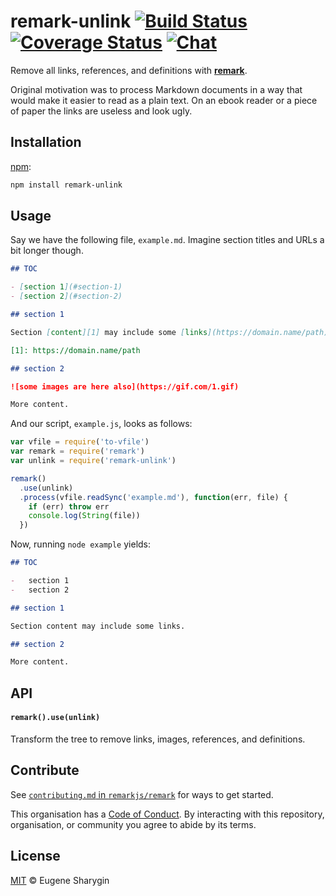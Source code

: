 # remark-unlink [![Build Status][build-badge]][build-status] [![Coverage Status][coverage-badge]][coverage-status] [![Chat][chat-badge]][chat]

Remove all links, references, and definitions with [**remark**][remark].

Original motivation was to process Markdown documents in a way that would make
it easier to read as a plain text.
On an ebook reader or a piece of paper the links are useless and look ugly.

## Installation

[npm][]:

```sh
npm install remark-unlink
```

## Usage

Say we have the following file, `example.md`.
Imagine section titles and URLs a bit longer though.

```md
## TOC

- [section 1](#section-1)
- [section 2](#section-2)

## section 1

Section [content][1] may include some [links](https://domain.name/path).

[1]: https://domain.name/path

## section 2

![some images are here also](https://gif.com/1.gif)

More content.
```

And our script, `example.js`, looks as follows:

```js
var vfile = require('to-vfile')
var remark = require('remark')
var unlink = require('remark-unlink')

remark()
  .use(unlink)
  .process(vfile.readSync('example.md'), function(err, file) {
    if (err) throw err
    console.log(String(file))
  })
```

Now, running `node example` yields:

```md
## TOC

-   section 1
-   section 2

## section 1

Section content may include some links.

## section 2

More content.
```

## API

#### `remark().use(unlink)`

Transform the tree to remove links, images, references, and definitions.

## Contribute

See [`contributing.md` in `remarkjs/remark`][contributing] for ways to get
started.

This organisation has a [Code of Conduct][coc].  By interacting with this
repository, organisation, or community you agree to abide by its terms.

## License

[MIT][license] © Eugene Sharygin

[build-badge]: https://img.shields.io/travis/remarkjs/remark-unlink.svg

[build-status]: https://travis-ci.org/remarkjs/remark-unlink

[coverage-badge]: https://img.shields.io/codecov/c/github/remarkjs/remark-unlink.svg

[coverage-status]: https://codecov.io/github/remarkjs/remark-unlink

[chat-badge]: https://img.shields.io/gitter/room/remarkjs/Lobby.svg

[chat]: https://gitter.im/remarkjs/Lobby

[license]: LICENSE

[npm]: https://docs.npmjs.com/cli/install

[contributing]: https://github.com/remarkjs/remark/blob/master/contributing.md

[coc]: https://github.com/remarkjs/remark/blob/master/code-of-conduct.md

[remark]: https://github.com/remarkjs/remark
